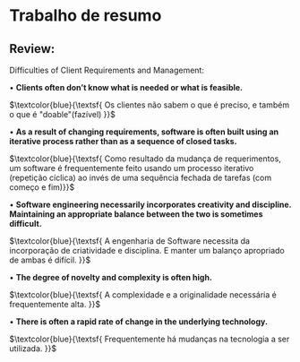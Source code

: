 # Trabalho de resumo 

## Review:

Difficulties of Client Requirements and Management: 




• **Clients often don’t know what is needed or what is feasible.**

$\textcolor{blue}{\textsf{  Os clientes não sabem o que é preciso, e também o que é "doable"(fazível) }}$ 
  
• **As a result of changing requirements, software is often built using an iterative process rather than as a sequence of closed tasks.**

$\textcolor{blue}{\textsf{  Como resultado da mudança de requerimentos, um software é frequentemente feito usando um processo iterativo (repetição cíclica) ao invés de uma sequência fechada de tarefas (com começo e fim)}}$ 
 
• **Software engineering necessarily incorporates creativity and discipline. Maintaining an appropriate balance between the two is sometimes difficult.**

$\textcolor{blue}{\textsf{  A engenharia de Software necessita da incorporação de criatividade e disciplina. E manter um balanço apropriado de ambas é difícil.
 }}$ 
 
• **The degree of novelty and complexity is often high.**

$\textcolor{blue}{\textsf{ A complexidade e a originalidade necessária é frequentemente alta.
 }}$ 
  
• **There is often a rapid rate of change in the underlying technology.**

$\textcolor{blue}{\textsf{ Frequentemente há mudanças na tecnologia a ser utilizada. }}$ 
  


